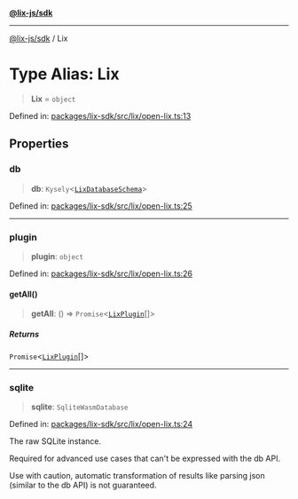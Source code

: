 [**@lix-js/sdk**](../README.md)

***

[@lix-js/sdk](../globals.md) / Lix

# Type Alias: Lix

> **Lix** = `object`

Defined in: [packages/lix-sdk/src/lix/open-lix.ts:13](https://github.com/opral/monorepo/blob/f4435d280cb682cf73d4f843d615781e28b8d0ec/packages/lix-sdk/src/lix/open-lix.ts#L13)

## Properties

### db

> **db**: `Kysely`\<[`LixDatabaseSchema`](LixDatabaseSchema.md)\>

Defined in: [packages/lix-sdk/src/lix/open-lix.ts:25](https://github.com/opral/monorepo/blob/f4435d280cb682cf73d4f843d615781e28b8d0ec/packages/lix-sdk/src/lix/open-lix.ts#L25)

***

### plugin

> **plugin**: `object`

Defined in: [packages/lix-sdk/src/lix/open-lix.ts:26](https://github.com/opral/monorepo/blob/f4435d280cb682cf73d4f843d615781e28b8d0ec/packages/lix-sdk/src/lix/open-lix.ts#L26)

#### getAll()

> **getAll**: () => `Promise`\<[`LixPlugin`](LixPlugin.md)[]\>

##### Returns

`Promise`\<[`LixPlugin`](LixPlugin.md)[]\>

***

### sqlite

> **sqlite**: `SqliteWasmDatabase`

Defined in: [packages/lix-sdk/src/lix/open-lix.ts:24](https://github.com/opral/monorepo/blob/f4435d280cb682cf73d4f843d615781e28b8d0ec/packages/lix-sdk/src/lix/open-lix.ts#L24)

The raw SQLite instance.

Required for advanced use cases that can't be
expressed with the db API.

Use with caution, automatic transformation of
results like parsing json (similar to the db API)
is not guaranteed.
